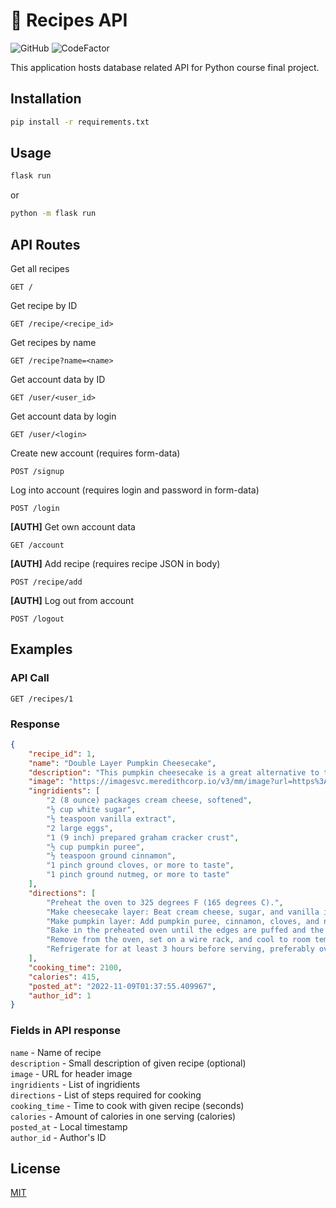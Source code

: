 # 🍳 Recipes API

![GitHub](https://img.shields.io/github/license/mitaraaa/recipes-api)
![CodeFactor](https://www.codefactor.io/repository/github/mitaraaa/recipes-api/badge)

This application hosts database related API for Python course final project.

## Installation

```sh
pip install -r requirements.txt
```

## Usage

```sh
flask run
```
or  
```sh
python -m flask run
```

## API Routes
Get all recipes  
```
GET /
```
Get recipe by ID  
```
GET /recipe/<recipe_id>
```
Get recipes by name  
```
GET /recipe?name=<name>
```
Get account data by ID
```
GET /user/<user_id>
```
Get account data by login
```
GET /user/<login>
```
Create new account (requires form-data)
```
POST /signup
```
Log into account (requires login and password in form-data)
```
POST /login
```
**[AUTH]** Get own account data 
```
GET /account
```
**[AUTH]** Add recipe (requires recipe JSON in body)
```
POST /recipe/add
```
**[AUTH]** Log out from account
```
POST /logout
```
## Examples

### API Call

```
GET /recipes/1
```

### Response

```json
{
    "recipe_id": 1,
    "name": "Double Layer Pumpkin Cheesecake",
    "description": "This pumpkin cheesecake is a great alternative to traditional cheesecake — especially for pumpkin pie fans! A thick, creamy cheesecake base topped with a layer of spiced pumpkin cheesecake filling sits on a graham cracker crust in this easy layered holiday dessert. Two flavors of cheesecake in every bite! Serve with a scoop of vanilla ice cream or a dollop of whipped cream.",
    "image": "https://imagesvc.meredithcorp.io/v3/mm/image?url=https%3A%2F%2Fimages.media-allrecipes.com%2Fuserphotos%2F8425283.jpg&q=60&c=sc&orient=true&poi=auto&h=512",
    "ingridients": [
        "2 (8 ounce) packages cream cheese, softened",
        "½ cup white sugar",
        "½ teaspoon vanilla extract",
        "2 large eggs",
        "1 (9 inch) prepared graham cracker crust",
        "½ cup pumpkin puree",
        "½ teaspoon ground cinnamon",
        "1 pinch ground cloves, or more to taste",
        "1 pinch ground nutmeg, or more to taste"
    ],
    "directions": [
        "Preheat the oven to 325 degrees F (165 degrees C).",
        "Make cheesecake layer: Beat cream cheese, sugar, and vanilla in a large bowl with an electric mixer until smooth. Add eggs, one at a time, blending well after each addition. Spread 1 cup batter in the graham cracker crust.",
        "Make pumpkin layer: Add pumpkin puree, cinnamon, cloves, and nutmeg to the remaining batter; stir gently until well blended. Carefully spread on top of plain cheesecake batter in the crust.",
        "Bake in the preheated oven until the edges are puffed and the surface is firm except for a small spot in the center that jiggled when the pan is gently shaken, 35 to 40 minutes.",
        "Remove from the oven, set on a wire rack, and cool to room temperature, 1 to 2 hours.",
        "Refrigerate for at least 3 hours before serving, preferably overnight."
    ],
    "cooking_time": 2100,
    "calories": 415,
    "posted_at": "2022-11-09T01:37:55.409967",
    "author_id": 1
}
```

### Fields in API response

`name` - Name of recipe  
`description` - Small description of given recipe (optional)  
`image` - URL for header image  
`ingridients` - List of ingridients  
`directions` - List of steps required for cooking  
`cooking_time` - Time to cook with given recipe (seconds)  
`calories` - Amount of calories in one serving (calories)  
`posted_at` - Local timestamp  
`author_id` - Author's ID

## License
[MIT](https://choosealicense.com/licenses/mit/)